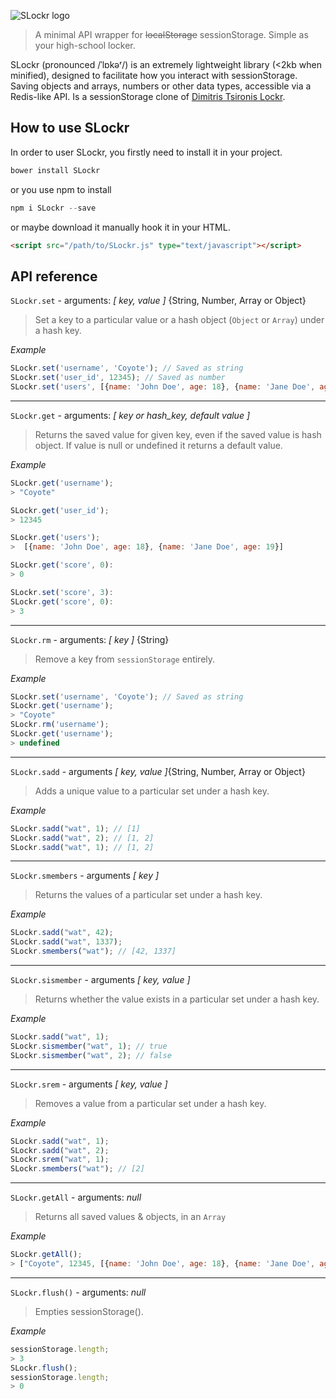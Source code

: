 ![SLockr logo](http://i.imgur.com/GfLtw3Z.png)

> A minimal API wrapper for ~~localStorage~~ sessionStorage. Simple as your high-school locker.

SLockr (pronounced /ˈlɒkəʳ/) is an extremely lightweight library (<2kb when minified), designed to facilitate how you interact with sessionStorage. Saving objects and arrays, numbers or other data types, accessible via a Redis-like API. Is a sessionStorage clone of  [Dimitris Tsironis Lockr](https://github.com/tsironis/SLockr).

## How to use SLockr

In order to user SLockr, you firstly need to install it in your project.

```js
bower install SLockr
```

or you use npm to install

```js
npm i SLockr --save
```

or maybe download it manually hook it in your HTML.

```html
<script src="/path/to/SLockr.js" type="text/javascript"></script>
```

## API reference

```SLockr.set``` - arguments: *[ key, value ]* {String, Number, Array or Object}

> Set a key to a particular value or a hash object (```Object``` or ```Array```) under a hash key.

*Example*

```js
SLockr.set('username', 'Coyote'); // Saved as string
SLockr.set('user_id', 12345); // Saved as number
SLockr.set('users', [{name: 'John Doe', age: 18}, {name: 'Jane Doe', age: 19}]);
```

---

```SLockr.get``` - arguments: *[ key or hash_key, default value ]*

> Returns the saved value for given key, even if the saved value is hash object. If value is null or undefined it returns a default value.

*Example*
```js
SLockr.get('username');
> "Coyote"

SLockr.get('user_id');
> 12345

SLockr.get('users');
>  [{name: 'John Doe', age: 18}, {name: 'Jane Doe', age: 19}]

SLockr.get('score', 0):
> 0

SLockr.set('score', 3):
SLockr.get('score', 0):
> 3
```

---

```SLockr.rm``` - arguments: *[ key ]* {String}

> Remove a key from ```sessionStorage``` entirely.

*Example*

```js
SLockr.set('username', 'Coyote'); // Saved as string
SLockr.get('username');
> "Coyote"
SLockr.rm('username');
SLockr.get('username');
> undefined
```

---

```SLockr.sadd``` - arguments *[ key, value ]*{String, Number, Array or Object}

> Adds a unique value to a particular set under a hash key.

*Example*

```js
SLockr.sadd("wat", 1); // [1]
SLockr.sadd("wat", 2); // [1, 2]
SLockr.sadd("wat", 1); // [1, 2]
```

---

```SLockr.smembers``` - arguments *[ key ]*

> Returns the values of a particular set under a hash key.

*Example*

```js
SLockr.sadd("wat", 42);
SLockr.sadd("wat", 1337);
SLockr.smembers("wat"); // [42, 1337]
```

---

```SLockr.sismember``` - arguments *[ key, value ]*

> Returns whether the value exists in a particular set under a hash key.

*Example*

```js
SLockr.sadd("wat", 1);
SLockr.sismember("wat", 1); // true
SLockr.sismember("wat", 2); // false
```

---

```SLockr.srem``` - arguments *[ key, value ]*

> Removes a value from a particular set under a hash key.

*Example*

```js
SLockr.sadd("wat", 1);
SLockr.sadd("wat", 2);
SLockr.srem("wat", 1);
SLockr.smembers("wat"); // [2]
```

---

```SLockr.getAll``` - arguments: *null*

> Returns all saved values & objects, in an ```Array```

*Example*

```js
SLockr.getAll();
> ["Coyote", 12345, [{name: 'John Doe', age: 18}, {name: 'Jane Doe', age: 19}]]
```
---

```SLockr.flush()``` - arguments: *null*

> Empties sessionStorage().

*Example*

```js
sessionStorage.length;
> 3
SLockr.flush();
sessionStorage.length;
> 0
```

